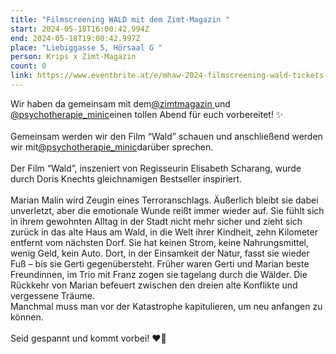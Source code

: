 ```yaml
---
title: "Filmscreening WALD mit dem Zimt-Magazin "
start: 2024-05-18T16:00:42.994Z
end: 2024-05-18T19:00:42.997Z
place: "Liebiggasse 5, Hörsaal G "
person: Krips x Zimt-Magazin
count: 0
link: https://www.eventbrite.at/e/mhaw-2024-filmscreening-wald-tickets-894988373317
---
```

Wir haben da gemeinsam mit dem[@zimtmagazin ](https://www.instagram.com/zimtmagazin/)und [@psychotherapie_minic](https://www.instagram.com/psychotherapie_minic/)einen tollen Abend für euch vorbereitet! ✨\
\
Gemeinsam werden wir den Film “Wald” schauen und anschließend werden wir mit[@psychotherapie_minic](https://www.instagram.com/psychotherapie_minic/)darüber sprechen.\
\
Der Film “Wald”, inszeniert von Regisseurin Elisabeth Scharang, wurde durch Doris Knechts gleichnamigen Bestseller inspiriert.\
\
Marian Malin wird Zeugin eines Terroranschlags. Äußerlich bleibt sie dabei unverletzt, aber die emotionale Wunde reißt immer wieder auf. Sie fühlt sich in ihrem gewohnten Alltag in der Stadt nicht mehr sicher und zieht sich zurück in das alte Haus am Wald, in die Welt ihrer Kindheit, zehn Kilometer entfernt vom nächsten Dorf. Sie hat keinen Strom, keine Nahrungsmittel, wenig Geld, kein Auto. Dort, in der Einsamkeit der Natur, fasst sie wieder Fuß – bis sie Gerti gegenübersteht. Früher waren Gerti und Marian beste Freundinnen, im Trio mit Franz zogen sie tagelang durch die Wälder. Die Rückkehr von Marian befeuert zwischen den dreien alte Konflikte und vergessene Träume.\
Manchmal muss man vor der Katastrophe kapitulieren, um neu anfangen zu können.\
\
Seid gespannt und kommt vorbei! ❤️‍🔥